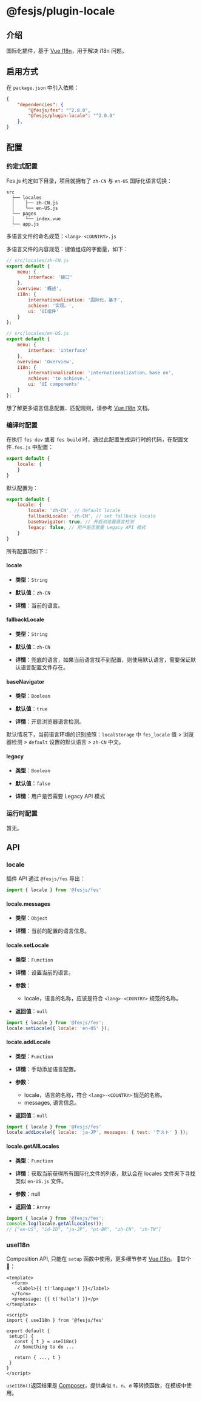 # @fesjs/plugin-locale

## 介绍
国际化插件，基于 [Vue I18n](https://github.com/intlify/vue-i18n-next)，用于解决 i18n 问题。
## 启用方式
在 `package.json` 中引入依赖：
```json
{
    "dependencies": {
        "@fesjs/fes": "^2.0.0",
        "@fesjs/plugin-locale": "^2.0.0"
    },
}
```


## 配置

### 约定式配置
Fes.js 约定如下目录，项目就拥有了 `zh-CN` 与 `en-US` 国际化语言切换：
```
src
  ├── locales
  │    ├── zh-CN.js
  │    └── en-US.js
  └── pages
  │    └── index.vue
  └── app.js
```
多语言文件的命名规范：`<lang>-<COUNTRY>.js`

多语言文件的内容规范：键值组成的字面量，如下：
```js
// src/locales/zh-CN.js
export default {
    menu: {
        interface: '接口'
    },
    overview: '概述',
    i18n: {
        internationalization: '国际化，基于',
        achieve: '实现。',
        ui: 'UI组件'
    }
};
```
```js
// src/locales/en-US.js
export default {
    menu: {
        interface: 'interface'
    },
    overview: 'Overview',
    i18n: {
        internationalization: 'internationalization，base on',
        achieve: 'to achieve.',
        ui: 'UI components'
    }
};
```
想了解更多语言信息配置、匹配规则，请参考 [Vue I18n](https://vue-i18n.intlify.dev/guide/essentials/syntax.html) 文档。


### 编译时配置
在执行 `fes dev` 或者 `fes build` 时，通过此配置生成运行时的代码，在配置文件`.fes.js` 中配置：
```js
export default {
    locale: {
    }
}
```
默认配置为：
```js
export default {
    locale: {
        locale: 'zh-CN', // default locale
        fallbackLocale: 'zh-CN', // set fallback locale
        baseNavigator: true, // 开启浏览器语言检测
        legacy: false, // 用户是否需要 Legacy API 模式
    }
} 
```
所有配置项如下：

#### locale
- **类型**：`String`
  
- **默认值**：`zh-CN`

- **详情**：当前的语言。

#### fallbackLocale
- **类型**：`String`
  
- **默认值**：`zh-CN`

- **详情**：兜底的语言，如果当前语言找不到配置，则使用默认语言，需要保证默认语言配置文件存在。

#### baseNavigator
- **类型**：`Boolean`
  
- **默认值**：`true`

- **详情**：开启浏览器语言检测。

默认情况下，当前语言环境的识别按照：`localStorage` 中 `fes_locale` 值 > 浏览器检测 > `default` 设置的默认语言 > `zh-CN` 中文。

#### legacy
- **类型**：`Boolean`
  
- **默认值**：`false`

- **详情**：用户是否需要 Legacy API 模式


### 运行时配置
暂无。

## API

### locale
插件 API 通过 `@fesjs/fes` 导出：
```js
import { locale } from '@fesjs/fes'
```

#### locale.messages
- **类型**：`Object`
  
- **详情**：当前的配置的语言信息。

#### locale.setLocale
- **类型**：`Function`
  
- **详情**：设置当前的语言。
- **参数**：
  - locale，语言的名称，应该是符合 `<lang>-<COUNTRY>` 规范的名称。
- **返回值**：`null`
```js
import { locale } from '@fesjs/fes';
locale.setLocale({ locale: 'en-US' });
```

#### locale.addLocale
- **类型**：`Function`
  
- **详情**：手动添加语言配置。
- **参数**：
  - locale，语言的名称，符合 `<lang>-<COUNTRY>` 规范的名称。
  - messages, 语言信息。
- **返回值**：`null`
```js
import { locale } from '@fesjs/fes'
locale.addLocale({ locale: 'ja-JP', messages: { test: 'テスト' } });
```


#### locale.getAllLocales
- **类型**：`Function`
  
- **详情**：获取当前获得所有国际化文件的列表，默认会在 locales 文件夹下寻找类似 `en-US.js` 文件。
- **参数**：null
- **返回值**：`Array`
```js
import { locale } from '@fesjs/fes';
console.log(locale.getAllLocales());
// ["en-US", "id-ID", "ja-JP", "pt-BR", "zh-CN", "zh-TW"]
```


### useI18n
Composition API, 只能在 `setup` 函数中使用，更多细节参考 [Vue I18n](https://vue-i18n.intlify.dev/api/composition.html#usei18n)。
举个 🌰：
```vue
<template>
  <form>
    <label>{{ t('language') }}</label>
  </form>
  <p>message: {{ t('hello') }}</p>
</template>

<script>
import { useI18n } from '@fesjs/fes'

export default {
 setup() {
   const { t } = useI18n()
   // Something to do ...

   return { ..., t }
 }
}
</script>
```

`useI18n()`返回结果是 [Composer](https://vue-i18n.intlify.dev/api/composition.html#composer)，提供类似 `t`、`n`、`d` 等转换函数，在模板中使用。
